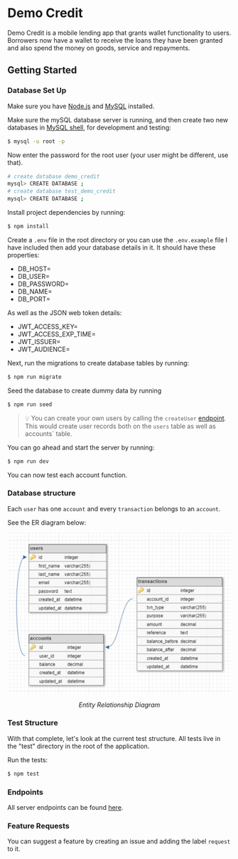 # Demo Credit
Demo Credit is a mobile lending app that grants wallet functionality to users. Borrowers now have a wallet to receive the loans they have been granted and also spend the money on goods, service and repayments.

## Getting Started
### Database Set Up
Make sure you have [Node.js](https://nodejs.org/en/download) and [MySQL](https://dev.mysql.com/downloads/mysql/) installed.  

Make sure the mySQL database server is running, and then create two new databases in [MySQL shell](https://dev.mysql.com/doc/mysql-shell/8.0/en/mysql-shell-interactive-code-execution.html), for development and testing:
```sh
$ mysql -u root -p
```
Now enter the password for the root user (your user might be different, use that).
```sh
# create database demo_credit
mysql> CREATE DATABASE ;
# create database test_demo_credit
mysql> CREATE DATABASE ;
```

Install project dependencies by running:  
```sh
$ npm install
```
Create a `.env` file in the root directory or you can use the ``.env.example`` file I have included then add your database details in it. It should have these properties:
- DB_HOST=
- DB_USER=
- DB_PASSWORD=
- DB_NAME=
- DB_PORT=

As well as the JSON web token details:
- JWT_ACCESS_KEY=
- JWT_ACCESS_EXP_TIME= 
- JWT_ISSUER= 
- JWT_AUDIENCE= 

Next, run the migrations to create database tables by running:  
```sh
$ npm run migrate
```

Seed the database to create dummy data by running  
```sh
$ npm run seed
```  

> 💡 You can create your own users by calling the `createUser` [endpoint](https://elements.getpostman.com/redirect?entityId=24564656-c350a319-b0a6-445c-b251-312dbda89ba0&entityType=collection). This would create user records both on the `users` table as well as accounts` table.   

You can go ahead and start the server by running:
```sh
$ npm run dev
```
You can now test each account function.

### Database structure

Each `user` has one `account` and every `transaction` belongs to an `account`.

See the ER diagram below:

<p align="center" style="margin: 0"><img src="./images/schema pic.png" /><p align="center"><i>Entity Relationship Diagram</i></p></p>

<!-- ![database ER diagram](/images/schema%20pic.png)  
_Entity Relationship Diagram_    -->


### Test Structure  
With that complete, let's look at the current test structure. All tests live in the "test" directory in the root of the application.  

Run the tests:
```sh
$ npm test
```  

### Endpoints
All server endpoints can be found [here](https://elements.getpostman.com/redirect?entityId=24564656-c350a319-b0a6-445c-b251-312dbda89ba0&entityType=collection).
  
### Feature Requests
You can suggest a feature by creating an issue and adding the label `request` to it.